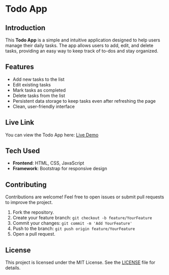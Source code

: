 # Todo App

## Introduction

This **Todo App** is a simple and intuitive application designed to help users manage their daily tasks. The app allows users to add, edit, and delete tasks, providing an easy way to keep track of to-dos and stay organized.

## Features

- Add new tasks to the list
- Edit existing tasks
- Mark tasks as completed
- Delete tasks from the list
- Persistent data storage to keep tasks even after refreshing the page
- Clean, user-friendly interface

## Live Link

You can view the Todo App here: [Live Demo](https://github.com/SinghLokesh02/Todo_app)

## Tech Used

- **Frontend**: HTML, CSS, JavaScript
- **Framework**: Bootstrap for responsive design

## Contributing

Contributions are welcome! Feel free to open issues or submit pull requests to improve the project.

1. Fork the repository.
2. Create your feature branch: `git checkout -b feature/YourFeature`
3. Commit your changes: `git commit -m 'Add YourFeature'`
4. Push to the branch: `git push origin feature/YourFeature`
5. Open a pull request.

## License

This project is licensed under the MIT License. See the [LICENSE](../LICENSE) file for details.